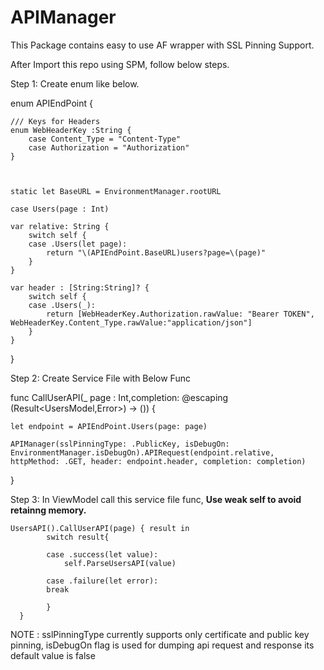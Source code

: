 # APIManager

This Package contains easy to use AF wrapper with SSL Pinning Support.

After Import this repo using SPM, follow below steps.

Step 1: Create enum like below.




enum APIEndPoint {


    /// Keys for Headers
    enum WebHeaderKey :String {
        case Content_Type = "Content-Type"
        case Authorization = "Authorization"
    }
    
    
    
    static let BaseURL = EnvironmentManager.rootURL
    
    case Users(page : Int)
    
    var relative: String {
        switch self {
        case .Users(let page):
            return "\(APIEndPoint.BaseURL)users?page=\(page)"
        }
    }
    
    var header : [String:String]? {
        switch self {
        case .Users(_):
            return [WebHeaderKey.Authorization.rawValue: "Bearer TOKEN", WebHeaderKey.Content_Type.rawValue:"application/json"]
        }
    }
    
    
}





Step 2: Create Service File with Below Func





func CallUserAPI(_ page : Int,completion: @escaping (Result<UsersModel,Error>) -> ()) {

    let endpoint = APIEndPoint.Users(page: page)
    
    APIManager(sslPinningType: .PublicKey, isDebugOn: EnvironmentManager.isDebugOn).APIRequest(endpoint.relative, httpMethod: .GET, header: endpoint.header, completion: completion)
    
}





Step 3: In ViewModel call this service file func, **Use weak self to avoid retainng memory.**




    UsersAPI().CallUserAPI(page) { result in
            switch result{
        
            case .success(let value):
                self.ParseUsersAPI(value)
            
            case .failure(let error):
            break
            
            }
      }




NOTE : sslPinningType currently supports only certificate and public key pinning, isDebugOn flag is used for dumping api request and response its default value is false
